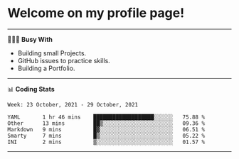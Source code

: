 # Welcome on my profile page!
<!-- print(("dralla"[::-1]+"s").capitalize()) -->

---
👨🏻‍💻 **Busy With**
* Building small Projects.
* GitHub issues to practice skills.
* Building a Portfolio.

---
📊 **Coding Stats**
<!--START_SECTION:waka-->
```text
Week: 23 October, 2021 - 29 October, 2021

YAML       1 hr 46 mins    ███████████████████░░░░░░   75.88 % 
Other      13 mins         ██▒░░░░░░░░░░░░░░░░░░░░░░   09.36 % 
Markdown   9 mins          █▓░░░░░░░░░░░░░░░░░░░░░░░   06.51 % 
Smarty     7 mins          █▒░░░░░░░░░░░░░░░░░░░░░░░   05.22 % 
INI        2 mins          ▒░░░░░░░░░░░░░░░░░░░░░░░░   01.57 % 
```
<!--END_SECTION:waka-->
---
